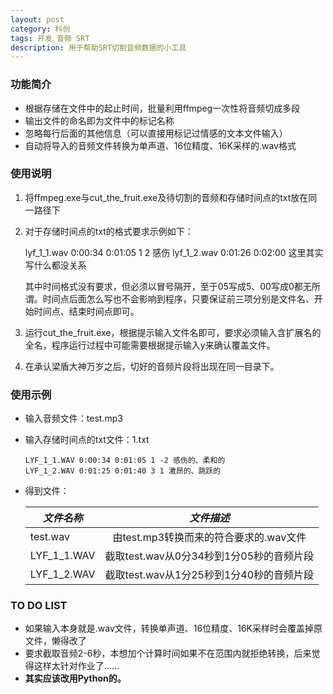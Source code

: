 ```yaml
---
layout: post
category: 科创
tags: 开发 音频 SRT
description: 用于帮助SRT切割音频数据的小工具
---
```


### 功能简介

  * 根据存储在文件中的起止时间，批量利用ffmpeg一次性将音频切成多段
  * 输出文件的命名即为文件中的标记名称
  * 忽略每行后面的其他信息（可以直接用标记过情感的文本文件输入）
  * 自动将导入的音频文件转换为单声道、16位精度、16K采样的.wav格式

### 使用说明

  1. 将ffmpeg.exe与cut_the_fruit.exe及待切割的音频和存储时间点的txt放在同一路径下
  2. 对于存储时间点的txt的格式要求示例如下：
		
		lyf_1_1.wav 0:00:34 0:01:05 1 2 感伤
		lyf_1_2.wav 0:01:26 0:02:00 这里其实写什么都没关系

	 其中时间格式没有要求，但必须以冒号隔开，至于05写成5、00写成0都无所谓。时间点后面怎么写也不会影响到程序，只要保证前三项分别是文件名、开始时间点、结束时间点即可。
  3. 运行cut_the_fruit.exe，根据提示输入文件名即可，要求必须输入含扩展名的全名，程序运行过程中可能需要根据提示输入y来确认覆盖文件。
  4. 在承认梁盾大神万岁之后，切好的音频片段将出现在同一目录下。

### 使用示例

  * 输入音频文件：test.mp3
  * 输入存储时间点的txt文件：1.txt

		LYF_1_1.WAV 0:00:34 0:01:05 1 -2 感伤的、柔和的
		LYF_1_2.WAV 0:01:25 0:01:40 3 1	激昂的、跳跃的
  
  * 得到文件：

  	| *文件名称* | *文件描述* |
	| ------------- |:--------------------------------:|
	| test.wav | 由test.mp3转换而来的符合要求的.wav文件 |
	| LYF_1_1.WAV | 截取test.wav从0分34秒到1分05秒的音频片段 |
	| LYF_1_2.WAV | 截取test.wav从1分25秒到1分40秒的音频片段 |

### TO DO LIST

  * 如果输入本身就是.wav文件，转换单声道、16位精度、16K采样时会覆盖掉原文件，懒得改了
  * 要求截取音频2-6秒，本想加个计算时间如果不在范围内就拒绝转换，后来觉得这样太针对作业了……
  * **其实应该改用Python的。**

